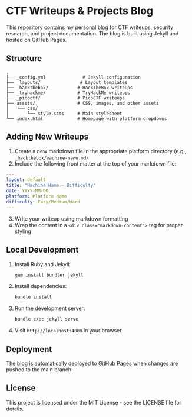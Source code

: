 # CTF Writeups & Projects Blog

This repository contains my personal blog for CTF writeups, security research, and project documentation. The blog is built using Jekyll and hosted on GitHub Pages.

## Structure

```
.
├── _config.yml              # Jekyll configuration
├── _layouts/               # Layout templates
├── _hackthebox/           # HackTheBox writeups
├── _tryhackme/            # TryHackMe writeups
├── _picoctf/              # PicoCTF writeups
├── assets/                # CSS, images, and other assets
│   └── css/
│       └── style.scss     # Main stylesheet
└── index.html             # Homepage with platform dropdowns
```

## Adding New Writeups

1. Create a new markdown file in the appropriate platform directory (e.g., `_hackthebox/machine-name.md`)
2. Include the following front matter at the top of your markdown file:

```yaml
---
layout: default
title: "Machine Name - Difficulty"
date: YYYY-MM-DD
platform: Platform Name
difficulty: Easy/Medium/Hard
---
```

3. Write your writeup using markdown formatting
4. Wrap the content in a `<div class="markdown-content">` tag for proper styling

## Local Development

1. Install Ruby and Jekyll:
   ```bash
   gem install bundler jekyll
   ```

2. Install dependencies:
   ```bash
   bundle install
   ```

3. Run the development server:
   ```bash
   bundle exec jekyll serve
   ```

4. Visit `http://localhost:4000` in your browser

## Deployment

The blog is automatically deployed to GitHub Pages when changes are pushed to the main branch.

## License

This project is licensed under the MIT License - see the LICENSE file for details. 